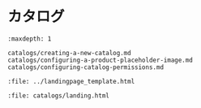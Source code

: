 # カタログ

```{toctree}
:maxdepth: 1

catalogs/creating-a-new-catalog.md
catalogs/configuring-a-product-placeholder-image.md
catalogs/configuring-catalog-permissions.md
```

```{raw} html
:file: ../landingpage_template.html
```

```{raw} html
:file: catalogs/landing.html
```
